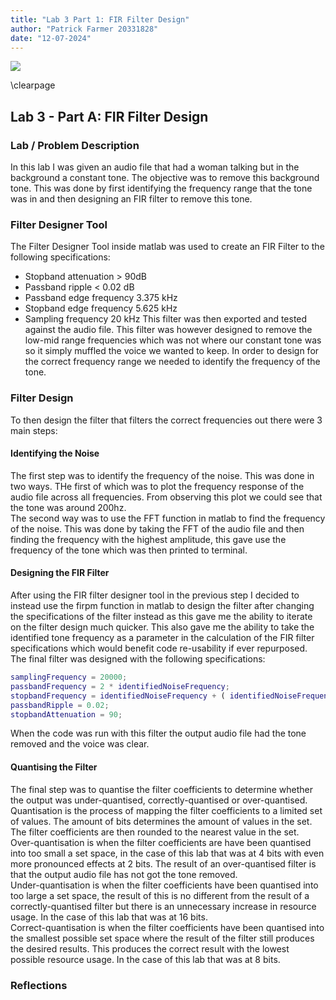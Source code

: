 ```yaml
---
title: "Lab 3 Part 1: FIR Filter Design"
author: "Patrick Farmer 20331828"
date: "12-07-2024"
---
```


![](https://www.tcd.ie/media/tcd/site-assets/images/tcd-logo.png)

\clearpage


## Lab 3 - Part A: FIR Filter Design
### Lab / Problem Description
In this lab I was given an audio file that had a woman talking but in the background a constant tone. The objective was to remove this background tone. This was done by first identifying the frequency range that the tone was in and then designing an FIR filter to remove this tone. 
### Filter Designer Tool
The Filter Designer Tool inside matlab was used to create an FIR Filter to the following specifications:
* Stopband attenuation > 90dB
* Passband ripple < 0.02 dB
* Passband edge frequency 3.375 kHz
* Stopband edge frequency 5.625 kHz
* Sampling frequency 20 kHz
This filter was then exported and tested against the audio file. This filter was however designed to remove the low-mid range frequencies which was not where our constant tone was so it simply muffled the voice we wanted to keep. In order to design for the correct frequency range we needed to identify the frequency of the tone.
### Filter Design
To then design the filter that filters the correct frequencies out there were 3 main steps:
#### Identifying the Noise
The first step was to identify the frequency of the noise. This was done in two ways. THe first of which was to plot the frequency response of the audio file across all frequencies. From observing this plot we could see that the tone was around 200hz.\
The second way was to use the FFT function in matlab to find the frequency of the noise. This was done by taking the FFT of the audio file and then finding the frequency with the highest amplitude, this gave use the frequency of the tone which was then printed to terminal.
#### Designing the FIR Filter
After using the FIR filter designer tool in the previous step I decided to instead use the firpm function in matlab to design the filter after changing the specifications of the filter instead as this gave me the ability to iterate on the filter design much quicker. This also gave me the ability to take the identified tone frequency as a parameter in the calculation of the FIR filter specifications which would benefit code re-usability if ever repurposed. The final filter was designed with the following specifications:

```matlab
samplingFrequency = 20000;
passbandFrequency = 2 * identifiedNoiseFrequency;
stopbandFrequency = identifiedNoiseFrequency + ( identifiedNoiseFrequency / 3) ;
passbandRipple = 0.02;
stopbandAttenuation = 90;
```

When the code was run with this filter the output audio file had the tone removed and the voice was clear.
#### Quantising the Filter
The final step was to quantise the filter coefficients to determine whether the output was under-quantised, correctly-quantised or over-quantised.
Quantisation is the process of mapping the filter coefficients to a limited set of values. The amount of bits determines the amount of values in the set. The filter coefficients are then rounded to the nearest value in the set.\
Over-quantisation is when the filter coefficients are have been quantised into too small a set space, in the case of this lab that was at 4 bits with even more pronounced effects at 2 bits. The result of an over-quantised filter is that the output audio file has not got the tone removed.\
Under-quantisation is when the filter coefficients have been quantised into too large a set space, the result of this is no different from the result of a correctly-quantised filter but there is an unnecessary increase in resource usage. In the case of this lab that was at 16 bits.\
Correct-quantisation is when the filter coefficients have been quantised into the smallest possible set space where the result of the filter still produces the desired results. This produces the correct result with the lowest possible resource usage. In the case of this lab that was at 8 bits.


### Reflections